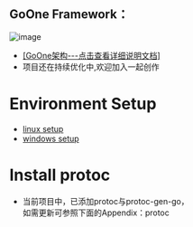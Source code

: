 
## GoOne Framework：
![image](https://user-images.githubusercontent.com/27808711/126938946-797aa10a-d552-444b-ab66-1ea62d760b60.png)

* [[GoOne架构---点击查看详细说明文档]](/doc/G1服务器技术架构文档.docx)
* 项目还在持续优化中,欢迎加入一起创作

# Environment Setup
* [linux setup](/doc/setup_linux.md)
* [windows setup](/doc/setup_win.md)

# Install protoc
* 当前项目中，已添加protoc与protoc-gen-go，<br />
  如需更新可参照下面的Appendix：protoc


